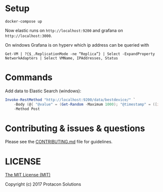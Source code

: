 # Setup

```
docker-compose up
```

Now elastic runs on `http://localhost:9200` and grafana on `http://localhost:3000`. 

On windows Grafana is on hyperv which ip address can be queried with

```
Get-VM | ?{$_.ReplicationMode -ne “Replica”} | Select -ExpandProperty NetworkAdapters | Select VMName, IPAddresses, Status
```

# Commands
Add data to Elastic Search (windows):
```powershell
Invoke-RestMethod "http://localhost:9200/data/bestdevice/" `
    -Body (@{ "@value" = (Get-Random -Maximum 1000); "@timestamp" = ([int][double]::Parse((Get-Date -UFormat %s)))} | ConvertTo-Json) `
    -Method Post
```

# Contributing & issues & questions
Please see the [CONTRIBUTING.md](.github/CONTRIBUTING.md) file for guidelines.

# LICENSE
[The MIT License (MIT)](LICENSE)

Copyright (c) 2017 Protacon Solutions
